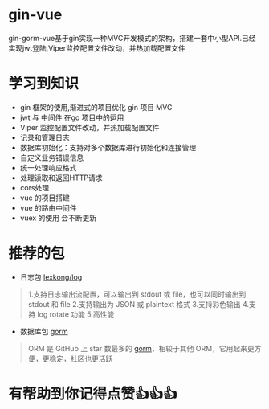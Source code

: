 # gin-vue
gin-gorm-vue基于gin实现一种MVC开发模式的架构，搭建一套中小型API.已经实现jwt登陆,Viper监控配置文件改动，并热加载配置文件

# 学习到知识
- gin 框架的使用,渐进式的项目优化 gin 项目 MVC
- jwt 与 中间件 在go 项目中的运用
- Viper 监控配置文件改动，并热加载配置文件
- 记录和管理日志
- 数据库初始化：支持对多个数据库进行初始化和连接管理
- 自定义业务错误信息
- 统一处理响应格式
- 处理读取和返回HTTP请求
- cors处理
- vue 的项目搭建
- vue 的路由中间件
- vuex 的使用
会不断更新

# 推荐的包 
- 日志包 [lexkong/log](https://github.com/lexkong/log)
> 1.支持日志输出流配置，可以输出到 stdout 或 file，也可以同时输出到 stdout 和 file
  2.支持输出为 JSON 或 plaintext 格式
  3.支持彩色输出
  4.支持 log rotate 功能
  5.高性能
- 数据库包 [gorm](https://github.com/jinzhu/gorm)
>ORM 是 GitHub 上 star 数最多的 [gorm](https://github.com/jinzhu/gorm)，相较于其他 ORM，它用起来更方便，更稳定，社区也更活跃

  
# 有帮助到你记得点赞👍👍👍